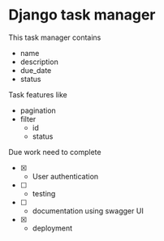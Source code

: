 # Django task manager

This task manager contains
- name
- description
- due_date
- status

Task features like

- pagination
- filter
  - id
  - status

Due work need to complete

- [X] - User authentication
- [ ] - testing
- [ ] - documentation using swagger UI
- [x] - deployment

